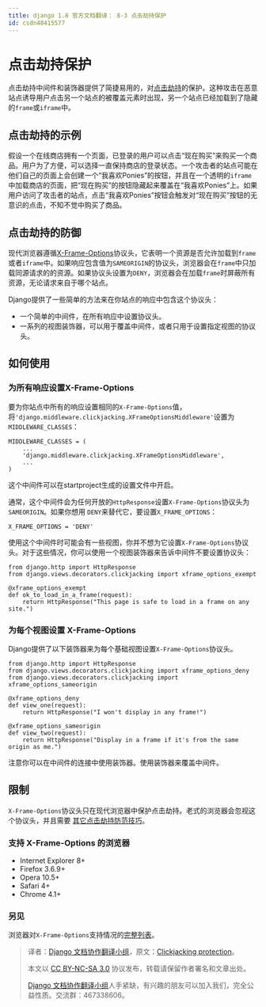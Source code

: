 ```yaml
---
title: django 1.8 官方文档翻译： 8-3 点击劫持保护
id: csdn48415577
---
```


# 点击劫持保护

点击劫持中间件和装饰器提供了简捷易用的，对[点击劫持](http://en.wikipedia.org/wiki/Clickjacking)的保护。这种攻击在恶意站点诱导用户点击另一个站点的被覆盖元素时出现，另一个站点已经加载到了隐藏的`frame`或`iframe`中。

## 点击劫持的示例

假设一个在线商店拥有一个页面，已登录的用户可以点击“现在购买”来购买一个商品。用户为了方便，可以选择一直保持商店的登录状态。一个攻击者的站点可能在他们自己的页面上会创建一个“我喜欢Ponies”的按钮，并且在一个透明的`iframe`中加载商店的页面，把“现在购买”的按钮隐藏起来覆盖在“我喜欢Ponies”上。如果用户访问了攻击者的站点，点击“我喜欢Ponies”按钮会触发对“现在购买”按钮的无意识的点击，不知不觉中购买了商品。

## 点击劫持的防御

现代浏览器遵循[X-Frame-Options](https://developer.mozilla.org/en/The_X-FRAME-OPTIONS_response_header)协议头，它表明一个资源是否允许加载到`frame`或者`iframe`中。如果响应包含值为`SAMEORIGIN`的协议头，浏览器会在`frame`中只加载同源请求的的资源。如果协议头设置为`DENY`，浏览器会在加载`frame`时屏蔽所有资源，无论请求来自于哪个站点。

Django提供了一些简单的方法来在你站点的响应中包含这个协议头：

*   一个简单的中间件，在所有响应中设置协议头。
*   一系列的视图装饰器，可以用于覆盖中间件，或者只用于设置指定视图的协议头。

## 如何使用

### 为所有响应设置X-Frame-Options

要为你站点中所有的响应设置相同的`X-Frame-Options`值，将`'django.middleware.clickjacking.XFrameOptionsMiddleware'`设置为 `MIDDLEWARE_CLASSES`：

```
MIDDLEWARE_CLASSES = (
    ...
    'django.middleware.clickjacking.XFrameOptionsMiddleware',
    ...
)
```

这个中间件可以在startproject生成的设置文件中开启。

通常，这个中间件会为任何开放的`HttpResponse`设置`X-Frame-Options`协议头为`SAMEORIGIN`。如果你想用 `DENY`来替代它，要设置`X_FRAME_OPTIONS`：

```
X_FRAME_OPTIONS = 'DENY'
```

使用这个中间件时可能会有一些视图，你并不想为它设置`X-Frame-Options`协议头。对于这些情况，你可以使用一个视图装饰器来告诉中间件不要设置协议头：

```
from django.http import HttpResponse
from django.views.decorators.clickjacking import xframe_options_exempt

@xframe_options_exempt
def ok_to_load_in_a_frame(request):
    return HttpResponse("This page is safe to load in a frame on any site.")
```

### 为每个视图设置 X-Frame-Options

Django提供了以下装饰器来为每个基础视图设置`X-Frame-Options`协议头。

```
from django.http import HttpResponse
from django.views.decorators.clickjacking import xframe_options_deny
from django.views.decorators.clickjacking import xframe_options_sameorigin

@xframe_options_deny
def view_one(request):
    return HttpResponse("I won't display in any frame!")

@xframe_options_sameorigin
def view_two(request):
    return HttpResponse("Display in a frame if it's from the same origin as me.")
```

注意你可以在中间件的连接中使用装饰器。使用装饰器来覆盖中间件。

## 限制

`X-Frame-Options`协议头只在现代浏览器中保护点击劫持。老式的浏览器会忽视这个协议头，并且需要 [其它点击劫持防范技巧](http://en.wikipedia.org/wiki/Clickjacking#Prevention)。

### 支持 X-Frame-Options 的浏览器

*   Internet Explorer 8+
*   Firefox 3.6.9+
*   Opera 10.5+
*   Safari 4+
*   Chrome 4.1+

### 另见

浏览器对`X-Frame-Options`支持情况的[完整列表](https://developer.mozilla.org/en/The_X-FRAME-OPTIONS_response_header#Browser_compatibility)。

> 译者：[Django 文档协作翻译小组](http://python.usyiyi.cn/django/index.html)，原文：[Clickjacking protection](https://docs.djangoproject.com/en/1.8/ref/clickjacking/)。
> 
> 本文以 [CC BY-NC-SA 3.0](http://creativecommons.org/licenses/by-nc-sa/3.0/cn/) 协议发布，转载请保留作者署名和文章出处。
> 
> [Django 文档协作翻译小组](http://python.usyiyi.cn/django/index.html)人手紧缺，有兴趣的朋友可以加入我们，完全公益性质。交流群：467338606。